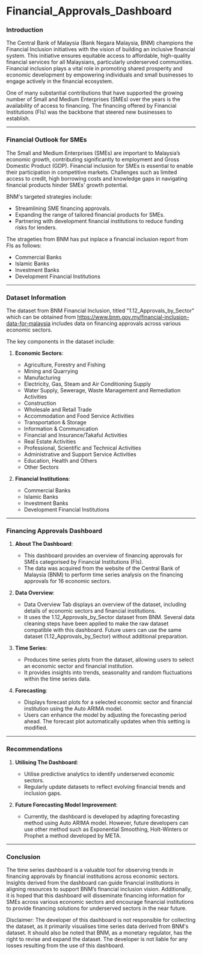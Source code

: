 # Financial_Approvals_Dashboard

### **Introduction**

The Central Bank of Malaysia (Bank Negara Malaysia, BNM) champions the Financial Inclusion initiatives with the vision of building an inclusive financial system. This initiative ensures equitable access to affordable, high-quality financial services for all Malaysians, particularly underserved communities. Financial inclusion plays a vital role in promoting shared prosperity and economic development by empowering individuals and small businesses to engage actively in the financial ecosystem.

One of many substantial contributions that have supported the growing number of Small and Medium Enterprises (SMEs) over the years is the availability of access to financing. The financing offered by Financial Institutions (FIs) was the backbone that steered new businesses to establish.

---

### **Financial Outlook for SMEs**

The Small and Medium Enterprises (SMEs) are important to Malaysia’s economic growth, contributing significantly to employment and Gross Domestic Product (GDP). Financial inclusion for SMEs is essential to enable their participation in competitive markets. Challenges such as limited access to credit, high borrowing costs and knowledge gaps in navigating financial products hinder SMEs’ growth potential.

BNM's targeted strategies include:
- Streamlining SME financing approvals.
- Expanding the range of tailored financial products for SMEs.
- Partnering with development financial institutions to reduce funding risks for lenders.

The strageties from BNM has put inplace a financial inclusion report from FIs as follows:
- Commercial Banks
- Islamic Banks
- Investment Banks
- Development Financial Institutions

---

### **Dataset Information**

The dataset from BNM Financial Inclusion, titled "1.12_Approvals_by_Sector" which can be obtained from https://www.bnm.gov.my/financial-inclusion-data-for-malaysia  includes data on financing approvals across various economic sectors.

The key components in the dataset include:

1. **Economic Sectors**:
   - Agriculture, Forestry and Fishing
   - Mining and Quarrying
   - Manufacturing
   - Electricity, Gas, Steam and Air Conditioning Supply
   - Water Supply, Sewerage, Waste Management and Remediation Activities
   - Construction
   - Wholesale and Retail Trade
   - Accommodation and Food Service Activities
   - Transportation & Storage
   - Information & Communication
   - Financial and Insurance/Takaful Activities
   - Real Estate Activities
   - Professional, Scientific and Technical Activities
   - Administrative and Support Service Activities
   - Education, Health and Others
   - Other Sectors
     
2. **Financial Institutions**:
   - Commercial Banks
   - Islamic Banks
   - Investment Banks
   - Development Financial Institutions

---

### **Financing Approvals Dashboard**

1. **About The Dashboard**:
   - This dashboard provides an overview of financing approvals for SMEs categorised by Financial Institutions (FIs).
   - The data was acquired from the website of the Central Bank of Malaysia (BNM) to perform time series analysis on the financing approvals for 16 economic sectors.

2. **Data Overview**:
   - Data Overview Tab displays an overview of the dataset, including details of economic sectors and financial institutions.
   - It uses the 1.12_Approvals_by_Sector dataset from BNM. Several data cleaning steps have been applied to make the raw dataset compatible with this dashboard. Future users can use the same dataset (1.12_Approvals_by_Sector) without additional preparation.

3. **Time Series**:
   - Produces time series plots from the dataset, allowing users to select an economic sector and financial institution.
   - It provides insights into trends, seasonality and random fluctuations within the time series data.
     
4. **Forecasting**:
   - Displays forecast plots for a selected economic sector and financial institution using the Auto ARIMA model.
   - Users can enhance the model by adjusting the forecasting period ahead. The forecast plot automatically updates when this setting is modified.

---

### **Recommendations**

1. **Utilising The Dashboard**:
   - Utilise predictive analytics to identify underserved economic sectors.
   - Regularly update datasets to reflect evolving financial trends and inclusion gaps.
     
2. **Future Forecasting Model Improvement**:
   - Currently, the dashboard is developed by adapting forecasting method using Auto ARIMA model. However, future developers can use other method such as Exponential Smoothing, Holt-Winters or Prophet a method developed by META. 

---

### **Conclusion**

The time series dashboard is a valuable tool for observing trends in financing approvals by financial institutions across economic sectors. Insights derived from the dashboard can guide financial institutions in aligning resources to support BNM’s financial inclusion vision. Additionally, it is hoped that this dashboard will disseminate financing information for SMEs across various economic sectors and encourage financial institutions to provide financing solutions for underserved sectors in the near future.

Disclaimer: The developer of this dashboard is not responsible for collecting the dataset, as it primarily visualises time series data derived from BNM's dataset. It should also be noted that BNM, as a monetary regulator, has the right to revise and expand the dataset. The developer is not liable for any losses resulting from the use of this dashboard.
